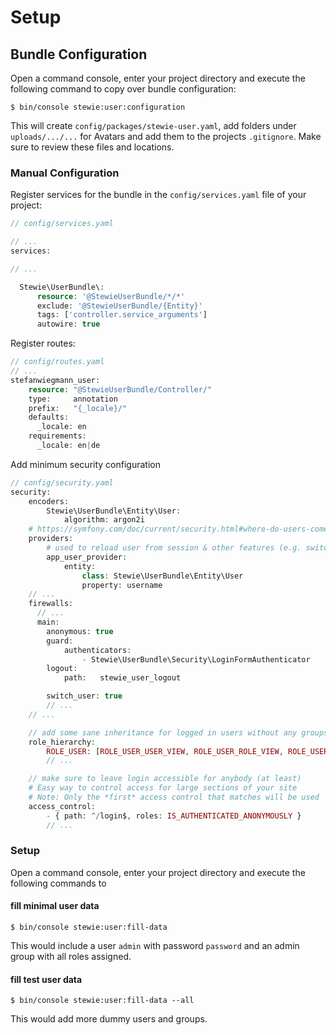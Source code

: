 Setup
=====

## Bundle Configuration

Open a command console, enter your project directory and execute the
following command to copy over bundle configuration:

```console
$ bin/console stewie:user:configuration
```

This will create `config/packages/stewie-user.yaml`, add folders under `uploads/.../...` for Avatars and add them to the projects `.gitignore`. Make sure to review these files and locations.

### Manual Configuration

Register services for the bundle in the `config/services.yaml` file of your project:

```php
// config/services.yaml

// ...
services:

// ...

  Stewie\UserBundle\:
      resource: '@StewieUserBundle/*/*'
      exclude: '@StewieUserBundle/{Entity}'
      tags: ['controller.service_arguments']
      autowire: true

```

Register routes:

```php
// config/routes.yaml
// ...
stefanwiegmann_user:
    resource: "@StewieUserBundle/Controller/"
    type:     annotation
    prefix:   "{_locale}/"
    defaults:
      _locale: en
    requirements:
      _locale: en|de
```

Add minimum security configuration

```php
// config/security.yaml
security:
    encoders:
        Stewie\UserBundle\Entity\User:
            algorithm: argon2i
    # https://symfony.com/doc/current/security.html#where-do-users-come-from-user-providers
    providers:
        # used to reload user from session & other features (e.g. switch_user)
        app_user_provider:
            entity:
                class: Stewie\UserBundle\Entity\User
                property: username
    // ...
    firewalls:
      // ...
      main:
        anonymous: true
        guard:
            authenticators:
                - Stewie\UserBundle\Security\LoginFormAuthenticator
        logout:
            path:   stewie_user_logout

        switch_user: true
        // ...
    // ...

    // add some sane inheritance for logged in users without any groups assigned
    role_hierarchy:
        ROLE_USER: [ROLE_USER_USER_VIEW, ROLE_USER_ROLE_VIEW, ROLE_USER_GROUP_VIEW]
        // ...

    // make sure to leave login accessible for anybody (at least)
    # Easy way to control access for large sections of your site
    # Note: Only the *first* access control that matches will be used
    access_control:
        - { path: ^/login$, roles: IS_AUTHENTICATED_ANONYMOUSLY }
        // ...
```

### Setup

Open a command console, enter your project directory and execute the
following commands to

#### fill minimal user data

```console
$ bin/console stewie:user:fill-data
```

This would include a user `admin` with password `password` and an admin group with all roles assigned.

#### fill test user data

```console
$ bin/console stewie:user:fill-data --all
```

This would add more dummy users and groups.
